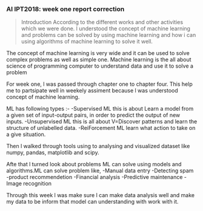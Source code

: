 ### AI IPT2018: week one report correction
>Introduction
    According to the different works and other activities which we were done.
    l understood the concept of machine learning and  problems can be solved by  using machine learning and 
    how i can using algorithms of machine learning to solve it well.

The concept of machine learning is very wide and it can be used to solve complex problems as well as simple one.
    Machine learning is the all about science of programming computer to understand data and use it to solve a problem
    
For week one, l was passed through chapter one to chapter four.
    This help me to partsipate well in weekely assiment because l was understood concept of machine learning.
 
 ML has following types :-
    -Supervised ML
      this is about Learn a model from a given set of input-output pairs, in order to
      predict the output of new inputs.
    -Unsupervised ML
       this is all about V=Discover patterns and learn the structure of unlabelled data.
    -ReiForcement ML
       learn what action to take on a give situation.
       
 Then l walked through  tools  using to analysing and visualized dataset like numpy, pandas, matplotlib and  scipy.
   
 Afte that l turned look about problems ML can solve using models and algorithms.ML can solve problem like,
    -Manual data entry
    -Detecting spam
    -product recommendetion
    -Financial analysis
    -Predictive maintenance
    -Image recognition

Through this week l was make sure l can make data analysis well and make my data to be inform that model  can understanding          with work with it.
